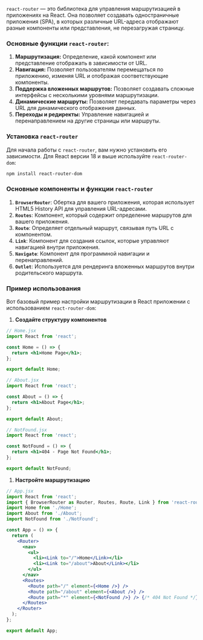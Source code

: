 `react-router` — это библиотека для управления маршрутизацией в приложениях на React. Она позволяет создавать одностраничные приложения (SPA), в которых различные URL-адреса отображают разные компоненты или представления, не перезагружая страницу.

### Основные функции `react-router`:

1. **Маршрутизация:** Определение, какой компонент или представление отображать в зависимости от URL.
2. **Навигация:** Позволяет пользователям перемещаться по приложению, изменяя URL и отображая соответствующие компоненты.
3. **Поддержка вложенных маршрутов:** Позволяет создавать сложные интерфейсы с несколькими уровнями маршрутизации.
4. **Динамические маршруты:** Позволяет передавать параметры через URL для динамического отображения данных.
5. **Переходы и редиректы:** Управление навигацией и перенаправлением на другие страницы или маршруты.

### Установка `react-router`

Для начала работы с `react-router`, вам нужно установить его зависимости. Для React версии 18 и выше используйте `react-router-dom`:

```bash
npm install react-router-dom
```

### Основные компоненты и функции `react-router`

1. **`BrowserRouter`**: Обертка для вашего приложения, которая использует HTML5 History API для управления URL-адресами.
2. **`Routes`**: Компонент, который содержит определение маршрутов для вашего приложения.
3. **`Route`**: Определяет отдельный маршрут, связывая путь URL с компонентом.
4. **`Link`**: Компонент для создания ссылок, которые управляют навигацией внутри приложения.
5. **`Navigate`**: Компонент для программной навигации и перенаправлений.
6. **`Outlet`**: Используется для рендеринга вложенных маршрутов внутри родительского маршрута.

### Пример использования

Вот базовый пример настройки маршрутизации в React приложении с использованием `react-router-dom`:

1. **Создайте структуру компонентов**

```jsx
// Home.jsx
import React from 'react';

const Home = () => {
  return <h1>Home Page</h1>;
};

export default Home;

// About.jsx
import React from 'react';

const About = () => {
  return <h1>About Page</h1>;
};

export default About;

// NotFound.jsx
import React from 'react';

const NotFound = () => {
  return <h1>404 - Page Not Found</h1>;
};

export default NotFound;
```

1. **Настройте маршрутизацию**

```jsx
// App.jsx
import React from 'react';
import { BrowserRouter as Router, Routes, Route, Link } from 'react-router-dom';
import Home from './Home';
import About from './About';
import NotFound from './NotFound';

const App = () => {
  return (
    <Router>
      <nav>
        <ul>
          <li><Link to="/">Home</Link></li>
          <li><Link to="/about">About</Link></li>
        </ul>
      </nav>
      <Routes>
        <Route path="/" element={<Home />} />
        <Route path="/about" element={<About />} />
        <Route path="*" element={<NotFound />} /> {/* 404 Not Found */}
      </Routes>
    </Router>
  );
};

export default App;
```
